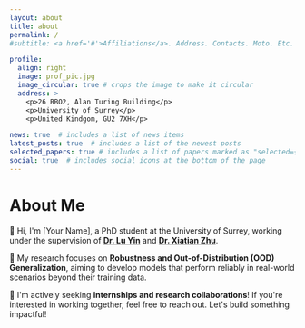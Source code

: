 ```yaml
---
layout: about
title: about
permalink: /
#subtitle: <a href='#'>Affiliations</a>. Address. Contacts. Moto. Etc.

profile:
  align: right
  image: prof_pic.jpg
  image_circular: true # crops the image to make it circular
  address: >
    <p>26 BBO2, Alan Turing Building</p>
    <p>University of Surrey</p>
    <p>United Kindgom, GU2 7XH</p>

news: true  # includes a list of news items
latest_posts: true  # includes a list of the newest posts
selected_papers: true # includes a list of papers marked as "selected={true}"
social: true  # includes social icons at the bottom of the page
---
```


# About Me

👋 Hi, I'm [Your Name], a PhD student at the University of Surrey, working under the supervision of **[Dr. Lu Yin](https://luuyin.com/)** and **[Dr. Xiatian Zhu](https://surrey-uplab.github.io/)**.  

🔬 My research focuses on **Robustness and Out-of-Distribution (OOD) Generalization**, aiming to develop models that perform reliably in real-world scenarios beyond their training data.  

🚀 I'm actively seeking **internships and research collaborations**! If you're interested in working together, feel free to reach out. Let's build something impactful!  


